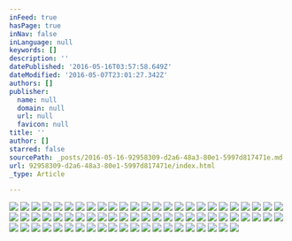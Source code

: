 ```yaml
---
inFeed: true
hasPage: true
inNav: false
inLanguage: null
keywords: []
description: ''
datePublished: '2016-05-16T03:57:58.649Z'
dateModified: '2016-05-07T23:01:27.342Z'
authors: []
publisher:
  name: null
  domain: null
  url: null
  favicon: null
title: ''
author: []
starred: false
sourcePath: _posts/2016-05-16-92958309-d2a6-48a3-80e1-5997d817471e.md
url: 92958309-d2a6-48a3-80e1-5997d817471e/index.html
_type: Article

---
```

![](https://the-grid-user-content.s3-us-west-2.amazonaws.com/5b2b355f-9e53-4235-abd0-42a91034113a.jpg)
![](https://the-grid-user-content.s3-us-west-2.amazonaws.com/720966e4-4087-486f-a441-73bf30771bb3.jpg)
![](https://the-grid-user-content.s3-us-west-2.amazonaws.com/3d89fe61-a442-413e-8cbc-2f992bda680e.jpg)
![](https://the-grid-user-content.s3-us-west-2.amazonaws.com/5e6d32dd-db8a-4728-97d9-21b43dc29081.jpg)
![](https://the-grid-user-content.s3-us-west-2.amazonaws.com/319912d5-ef42-4406-a1a8-9e00111306e1.jpg)
![](https://the-grid-user-content.s3-us-west-2.amazonaws.com/2c164381-6848-483b-98a8-07f7b440a992.jpg)
![](https://the-grid-user-content.s3-us-west-2.amazonaws.com/bceb44ec-e52e-464d-bbc7-309cabfeaa3c.jpg)
![](https://the-grid-user-content.s3-us-west-2.amazonaws.com/1d197ab4-d751-4186-bac3-e5a04c12c3bd.jpg)
![](https://the-grid-user-content.s3-us-west-2.amazonaws.com/22f9c96f-70ad-4d9c-8386-b25f91967868.jpg)
![](https://the-grid-user-content.s3-us-west-2.amazonaws.com/36a17a5b-35ab-4159-8997-504807e2db2a.jpg)
![](https://the-grid-user-content.s3-us-west-2.amazonaws.com/49e0165d-155d-4058-9ff7-062631d144af.jpg)
![](https://the-grid-user-content.s3-us-west-2.amazonaws.com/055044d4-34e1-4aa6-9bd7-0d81bb2249fe.jpg)
![](https://the-grid-user-content.s3-us-west-2.amazonaws.com/b2aea2dc-d7f5-425a-908d-aacf452e670f.jpg)
![](https://the-grid-user-content.s3-us-west-2.amazonaws.com/ce32fc2c-dbc0-4e1a-b028-bb832ccd8796.jpg)
![](https://the-grid-user-content.s3-us-west-2.amazonaws.com/d964f4c2-71ee-43ee-a5e9-667689067b7d.jpg)
![](https://the-grid-user-content.s3-us-west-2.amazonaws.com/6b4715ba-8a13-4444-926a-462d51dc9473.jpg)
![](https://the-grid-user-content.s3-us-west-2.amazonaws.com/d8a140b0-2565-4864-b18f-b2203973984a.jpg)
![](https://the-grid-user-content.s3-us-west-2.amazonaws.com/75fba206-d9a8-4340-8f7c-b784e376589a.jpg)
![](https://the-grid-user-content.s3-us-west-2.amazonaws.com/e58f082a-e56c-4066-a8dd-d7d6e67a9026.jpg)
![](https://the-grid-user-content.s3-us-west-2.amazonaws.com/118df1ae-343c-442b-bd1c-43e22cff0757.jpg)
![](https://the-grid-user-content.s3-us-west-2.amazonaws.com/ff4682c0-3cc5-4946-b2e9-3ea68af613f3.jpg)
![](https://the-grid-user-content.s3-us-west-2.amazonaws.com/8a5abd89-6c87-4441-a73e-b3b1dc209259.jpg)
![](https://the-grid-user-content.s3-us-west-2.amazonaws.com/433ddbde-7604-4965-b014-04681dd4f4fd.jpg)
![](https://the-grid-user-content.s3-us-west-2.amazonaws.com/7469fe8e-19b3-4cd9-a69a-b192d431bfd0.jpg)
![](https://the-grid-user-content.s3-us-west-2.amazonaws.com/8b1b68f7-b2a1-40ad-b368-40361ac8a873.jpg)
![](https://the-grid-user-content.s3-us-west-2.amazonaws.com/8309a894-8304-4183-96f4-ed1a96bf70be.jpg)
![](https://the-grid-user-content.s3-us-west-2.amazonaws.com/0ca705ca-e6bf-423d-ba6c-a84fa9f24419.jpg)
![](https://the-grid-user-content.s3-us-west-2.amazonaws.com/7c87c3d8-f6fb-425c-989c-67919939a00e.jpg)
![](https://the-grid-user-content.s3-us-west-2.amazonaws.com/4fd0bf30-4a0c-43b5-9c3e-e98b22f20d9b.jpg)
![](https://the-grid-user-content.s3-us-west-2.amazonaws.com/dea616f5-520f-42cc-a7f8-115fb5b23b1b.jpg)
![](https://the-grid-user-content.s3-us-west-2.amazonaws.com/4374e7e1-bb06-417f-9f24-0fbcc135fdd5.jpg)
![](https://the-grid-user-content.s3-us-west-2.amazonaws.com/7f545eee-374e-4c89-9863-8859f4f6ca9e.jpg)
![](https://the-grid-user-content.s3-us-west-2.amazonaws.com/cdefbd79-114c-48de-bf0c-3441fbe2de15.jpg)
![](https://the-grid-user-content.s3-us-west-2.amazonaws.com/87b3949f-de38-41e0-9048-d28a4329b779.jpg)
![](https://the-grid-user-content.s3-us-west-2.amazonaws.com/255ffa32-639d-4d26-9868-04573105f131.jpg)
![](https://the-grid-user-content.s3-us-west-2.amazonaws.com/34ea2bd2-c56c-4287-9b49-76517e8062bc.jpg)
![](https://the-grid-user-content.s3-us-west-2.amazonaws.com/d4a303fc-3c56-4e62-9ef0-764d2b50e3fb.jpg)
![](https://the-grid-user-content.s3-us-west-2.amazonaws.com/452cd935-d651-4ede-ade9-0c65d2a3d4e5.jpg)
![](https://the-grid-user-content.s3-us-west-2.amazonaws.com/40ee23c5-448f-44fb-82b4-00d07aa5da91.jpg)
![](https://the-grid-user-content.s3-us-west-2.amazonaws.com/bc551383-7183-4c44-8a8f-b197aeb3d516.jpg)
![](https://the-grid-user-content.s3-us-west-2.amazonaws.com/ccef5963-ac6c-466f-8d2b-451b79c0f27d.jpg)
![](https://the-grid-user-content.s3-us-west-2.amazonaws.com/a8ba440c-d0c3-491e-91c4-8a4234b3508f.jpg)
![](https://the-grid-user-content.s3-us-west-2.amazonaws.com/d2446b37-c940-40d4-bdfc-8c8883ea8232.jpg)
![](https://the-grid-user-content.s3-us-west-2.amazonaws.com/feed6012-3838-45be-ab1b-0112823f10a8.jpg)
![](https://the-grid-user-content.s3-us-west-2.amazonaws.com/d9a0fa64-4c0d-46f4-9465-9c72e9244330.jpg)
![](https://the-grid-user-content.s3-us-west-2.amazonaws.com/fbb7ffd9-2768-40ca-b35e-809218b8760a.jpg)
![](https://the-grid-user-content.s3-us-west-2.amazonaws.com/196e6577-f0ea-4369-b835-b53f57fdc34e.jpg)
![](https://the-grid-user-content.s3-us-west-2.amazonaws.com/0cbeda22-3276-44ec-9bfc-e4cdefe7f56d.jpg)
![](https://the-grid-user-content.s3-us-west-2.amazonaws.com/c49fcd40-cdd5-4448-b785-1b190051a93f.jpg)
![](https://the-grid-user-content.s3-us-west-2.amazonaws.com/a3083230-304f-40d8-bbd4-2696fbea511e.jpg)
![](https://the-grid-user-content.s3-us-west-2.amazonaws.com/62d4bd6a-302e-4d6b-b7d6-1cca4ff20180.jpg)
![](https://the-grid-user-content.s3-us-west-2.amazonaws.com/086957e8-02c9-4857-b561-4bca50f60d68.jpg)
![](https://the-grid-user-content.s3-us-west-2.amazonaws.com/4a3cf906-31b0-4d51-9bcb-76eaa793dca9.jpg)
![](https://the-grid-user-content.s3-us-west-2.amazonaws.com/eaf56c1b-3e25-433f-a1f4-cc5b689511b1.jpg)
![](https://the-grid-user-content.s3-us-west-2.amazonaws.com/e55de8c8-491c-440c-94e1-e1df7e4145bc.jpg)
![](https://the-grid-user-content.s3-us-west-2.amazonaws.com/eef99a0a-af3a-4a66-99c4-5265a570ed17.jpg)
![](https://the-grid-user-content.s3-us-west-2.amazonaws.com/cfa6549f-2ef9-4cde-a721-1b5a0985e728.jpg)
![](https://the-grid-user-content.s3-us-west-2.amazonaws.com/38a455a8-99d0-4e9e-9c7f-ec0848d4a6d7.jpg)
![](https://the-grid-user-content.s3-us-west-2.amazonaws.com/919d4d7b-843e-4332-966d-915bcad3472f.jpg)
![](https://the-grid-user-content.s3-us-west-2.amazonaws.com/f12b0e0f-f238-4092-8b6f-810fcb73bf42.jpg)
![](https://the-grid-user-content.s3-us-west-2.amazonaws.com/a51e99d7-d4ae-4f80-8feb-72ac612be38e.jpg)
![](https://the-grid-user-content.s3-us-west-2.amazonaws.com/1ab45ef0-e35b-468d-bc50-00c054489c0f.jpg)
![](https://the-grid-user-content.s3-us-west-2.amazonaws.com/7e12e524-9532-4101-8767-99b6b7172283.jpg)
![](https://the-grid-user-content.s3-us-west-2.amazonaws.com/c3c05043-735a-4386-abd3-d52e19bc519e.jpg)
![](https://the-grid-user-content.s3-us-west-2.amazonaws.com/8dbb54cb-8445-447a-9f5f-e68c51038913.jpg)
![](https://the-grid-user-content.s3-us-west-2.amazonaws.com/3ae31479-85cb-402e-bc19-7a6c0a315c8f.jpg)
![](https://the-grid-user-content.s3-us-west-2.amazonaws.com/bb3f4176-f676-4d98-a565-35777a923027.jpg)
![](https://the-grid-user-content.s3-us-west-2.amazonaws.com/90f3ce88-7046-42cf-8750-b4173feaa310.jpg)
![](https://the-grid-user-content.s3-us-west-2.amazonaws.com/640e3251-7485-45b7-90a1-03d24c9e447e.jpg)
![](https://the-grid-user-content.s3-us-west-2.amazonaws.com/43168ca4-be48-4d82-8a40-4e0ce22bbd7b.jpg)
![](https://the-grid-user-content.s3-us-west-2.amazonaws.com/28b51d8d-979a-4fe0-a092-1284d2911614.jpg)